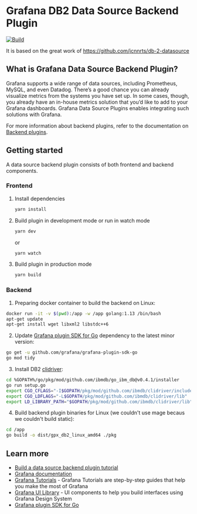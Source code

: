 # Grafana DB2 Data Source Backend Plugin

[![Build](https://github.com/johnjcool/db2-datasource/workflows/CI/badge.svg)](https://github.com/johnjcool/db2-datasource/actions?query=workflow%3A%22CI%22)

It is based on the great work of https://github.com/jcnnrts/db-2-datasource

## What is Grafana Data Source Backend Plugin?

Grafana supports a wide range of data sources, including Prometheus, MySQL, and even Datadog. There’s a good chance you can already visualize metrics from the systems you have set up. In some cases, though, you already have an in-house metrics solution that you’d like to add to your Grafana dashboards. Grafana Data Source Plugins enables integrating such solutions with Grafana.

For more information about backend plugins, refer to the documentation on [Backend plugins](https://grafana.com/docs/grafana/latest/developers/plugins/backend/).

## Getting started

A data source backend plugin consists of both frontend and backend components.

### Frontend

1. Install dependencies

   ```bash
   yarn install
   ```

2. Build plugin in development mode or run in watch mode

   ```bash
   yarn dev
   ```

   or

   ```bash
   yarn watch
   ```

3. Build plugin in production mode

   ```bash
   yarn build
   ```

### Backend

1. Preparing docker container to build the backend on Linux:

  ```bash
  docker run -it -v $(pwd):/app -w /app golang:1.13 /bin/bash
  apt-get update
  apt-get install wget libxml2 libstdc++6
  ```

2. Update [Grafana plugin SDK for Go](https://grafana.com/docs/grafana/latest/developers/plugins/backend/grafana-plugin-sdk-for-go/) dependency to the latest minor version:

  ```bash  
  go get -u github.com/grafana/grafana-plugin-sdk-go
  go mod tidy
  ```

3. Install DB2 [clidriver](https://github.com/ibmdb/go_ibm_db#how-to-install-in-linuxmac):

  ```bash
  cd %GOPATH%/go/pkg/mod/github.com/ibmdb/go_ibm_db@v0.4.1/installer
  go run setup.go
  export CGO_CFLAGS="-I$GOPATH/pkg/mod/github.com/ibmdb/clidriver/include"
  export CGO_LDFLAGS="-L$GOPATH/pkg/mod/github.com/ibmdb/clidriver/lib"
  export LD_LIBRARY_PATH="$GOPATH/pkg/mod/github.com/ibmdb/clidriver/lib"
  ```

4. Build backend plugin binaries for Linux (we couldn't use mage becaus we couldn't build static):

  ```bash
  cd /app
  go build -o dist/gpx_db2_linux_amd64 ./pkg
  ```

## Learn more

- [Build a data source backend plugin tutorial](https://grafana.com/tutorials/build-a-data-source-backend-plugin)
- [Grafana documentation](https://grafana.com/docs/)
- [Grafana Tutorials](https://grafana.com/tutorials/) - Grafana Tutorials are step-by-step guides that help you make the most of Grafana
- [Grafana UI Library](https://developers.grafana.com/ui) - UI components to help you build interfaces using Grafana Design System
- [Grafana plugin SDK for Go](https://grafana.com/docs/grafana/latest/developers/plugins/backend/grafana-plugin-sdk-for-go/)

